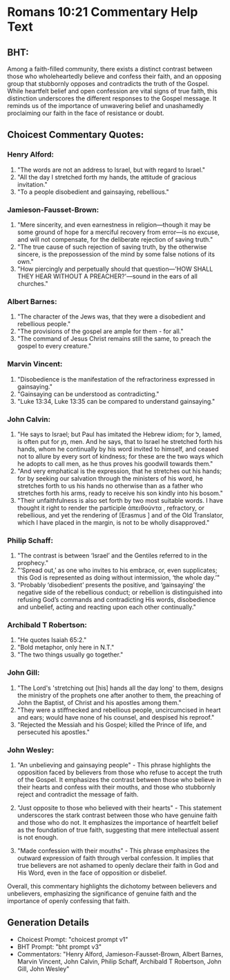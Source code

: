 # Romans 10:21 Commentary Help Text

## BHT:
Among a faith-filled community, there exists a distinct contrast between those who wholeheartedly believe and confess their faith, and an opposing group that stubbornly opposes and contradicts the truth of the Gospel. While heartfelt belief and open confession are vital signs of true faith, this distinction underscores the different responses to the Gospel message. It reminds us of the importance of unwavering belief and unashamedly proclaiming our faith in the face of resistance or doubt.

## Choicest Commentary Quotes:
### Henry Alford:
1. "The words are not an address to Israel, but with regard to Israel." 
2. "All the day I stretched forth my hands, the attitude of gracious invitation." 
3. "To a people disobedient and gainsaying, rebellious."

### Jamieson-Fausset-Brown:
1. "Mere sincerity, and even earnestness in religion—though it may be some ground of hope for a merciful recovery from error—is no excuse, and will not compensate, for the deliberate rejection of saving truth."
2. "The true cause of such rejection of saving truth, by the otherwise sincere, is the prepossession of the mind by some false notions of its own."
3. "How piercingly and perpetually should that question—'HOW SHALL THEY HEAR WITHOUT A PREACHER?'—sound in the ears of all churches."

### Albert Barnes:
1. "The character of the Jews was, that they were a disobedient and rebellious people." 
2. "The provisions of the gospel are ample for them - for all." 
3. "The command of Jesus Christ remains still the same, to preach the gospel to every creature."

### Marvin Vincent:
1. "Disobedience is the manifestation of the refractoriness expressed in gainsaying."
2. "Gainsaying can be understood as contradicting."
3. "Luke 13:34, Luke 13:35 can be compared to understand gainsaying."

### John Calvin:
1. "He says to Israel; but Paul has imitated the Hebrew idiom; for ל, lamed, is often put for מן, men. And he says, that to Israel he stretched forth his hands, whom he continually by his word invited to himself, and ceased not to allure by every sort of kindness; for these are the two ways which he adopts to call men, as he thus proves his goodwill towards them."
2. "And very emphatical is the expression, that he stretches out his hands; for by seeking our salvation through the ministers of his word, he stretches forth to us his hands no otherwise than as a father who stretches forth his arms, ready to receive his son kindly into his bosom."
3. "Their unfaithfulness is also set forth by two most suitable words. I have thought it right to render the participle ἀπειθούντα , refractory, or rebellious, and yet the rendering of [Erasmus ] and of the Old Translator, which I have placed in the margin, is not to be wholly disapproved."

### Philip Schaff:
1. "The contrast is between ‘Israel’ and the Gentiles referred to in the prophecy."
2. "‘Spread out,’ as one who invites to his embrace, or, even supplicates; this God is represented as doing without intermission, ‘the whole day.’"
3. "Probably ‘disobedient’ presents the positive, and ‘gainsaying’ the negative side of the rebellious conduct; or rebellion is distinguished into refusing God’s commands and contradicting His words, disobedience and unbelief, acting and reacting upon each other continually."

### Archibald T Robertson:
1. "He quotes Isaiah 65:2." 
2. "Bold metaphor, only here in N.T."
3. "The two things usually go together."

### John Gill:
1. "The Lord's 'stretching out [his] hands all the day long' to them, designs the ministry of the prophets one after another to them, the preaching of John the Baptist, of Christ and his apostles among them."
2. "They were a stiffnecked and rebellious people, uncircumcised in heart and ears; would have none of his counsel, and despised his reproof."
3. "Rejected the Messiah and his Gospel; killed the Prince of life, and persecuted his apostles."

### John Wesley:
1. "An unbelieving and gainsaying people" - This phrase highlights the opposition faced by believers from those who refuse to accept the truth of the Gospel. It emphasizes the contrast between those who believe in their hearts and confess with their mouths, and those who stubbornly reject and contradict the message of faith.

2. "Just opposite to those who believed with their hearts" - This statement underscores the stark contrast between those who have genuine faith and those who do not. It emphasizes the importance of heartfelt belief as the foundation of true faith, suggesting that mere intellectual assent is not enough.

3. "Made confession with their mouths" - This phrase emphasizes the outward expression of faith through verbal confession. It implies that true believers are not ashamed to openly declare their faith in God and His Word, even in the face of opposition or disbelief.

Overall, this commentary highlights the dichotomy between believers and unbelievers, emphasizing the significance of genuine faith and the importance of openly confessing that faith.


## Generation Details
- Choicest Prompt: "choicest prompt v1"
- BHT Prompt: "bht prompt v3"
- Commentators: "Henry Alford, Jamieson-Fausset-Brown, Albert Barnes, Marvin Vincent, John Calvin, Philip Schaff, Archibald T Robertson, John Gill, John Wesley"
